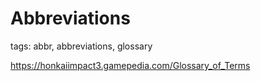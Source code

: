 # Abbreviations
tags: abbr, abbreviations, glossary

https://honkaiimpact3.gamepedia.com/Glossary_of_Terms